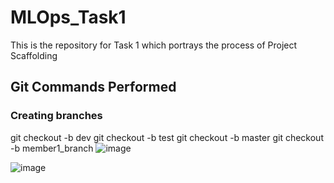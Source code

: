 # MLOps_Task1
This is the repository for Task 1 which portrays the process of Project Scaffolding
## Git Commands Performed
### Creating branches 
git checkout -b dev
git checkout -b test
git checkout -b master
git checkout -b member1_branch
![image](https://github.com/SamahaAnwar/MLOps_Task1/assets/125579387/6267707d-36d5-4353-bf61-5c9e89b66379)

![image](https://github.com/SamahaAnwar/MLOps_Task1/assets/125579387/98935fac-2e96-4591-88fb-76adec8ee664)




